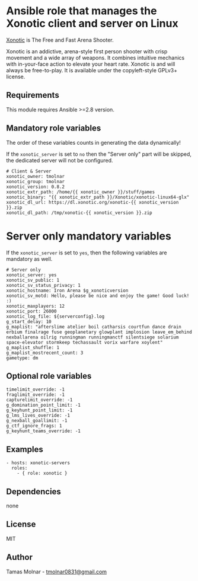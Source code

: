 # Ansible role that manages the Xonotic client and server on Linux

[Xonotic](https://xonotic.org) is The Free and Fast Arena Shooter.

Xonotic is an addictive, arena-style first person shooter with crisp movement and a wide array of weapons. It combines intuitive mechanics with in-your-face action to elevate your heart rate. Xonotic is and will always be free-to-play. It is available under the copyleft-style GPLv3+ license.

## Requirements

This module requires Ansible >=2.8 version.

## Mandatory role variables

The order of these variables counts in generating the data dynamically!

If the `xonotic_server` is set to `no` then the "Server only" part will be skipped,
the dedicated server will not be configured.

```
# Client & Server
xonotic_owner: tmolnar
xonotic_group: tmolnar
xonotic_version: 0.8.2
xonotic_extr_path: /home/{{ xonotic_owner }}/stuff/games
xonotic_binary: "{{ xonotic_extr_path }}/Xonotic/xonotic-linux64-glx"
xonotic_dl_url: https://dl.xonotic.org/xonotic-{{ xonotic_version }}.zip
xonotic_dl_path: /tmp/xonotic-{{ xonotic_version }}.zip
```

# Server only mandatory variables

If the `xonotic_server` is set to `yes`, then the following variables are mandatory as well.

```
# Server only
xonotic_server: yes
xonotic_sv_public: 1
xonotic_sv_status_privacy: 1
xonotic_hostname: Iron Arena $g_xonoticversion
xonotic_sv_motd: Hello, please be nice and enjoy the game! Good luck! :)
xonotic_maxplayers: 12
xonotic_port: 26000
xonotic_log_file: ${serverconfig}.log
g_start_delay: 10
g_maplist: "afterslime atelier boil catharsis courtfun dance drain erbium finalrage fuse geoplanetary glowplant implosion leave_em_behind nexballarena oilrig runningman runningmanctf silentsiege solarium space-elevator stormkeep techassault vorix warfare xoylent"
g_maplist_shuffle: 1
g_maplist_mostrecent_count: 3
gametype: dm
```

## Optional role variables
```
timelimit_override: -1
fraglimit_override: -1
capturelimit_override: -1
g_domination_point_limit: -1
g_keyhunt_point_limit: -1
g_lms_lives_override: -1
g_nexball_goallimit: -1
g_ctf_ignore_frags: 1
g_keyhunt_teams_override: -1
```

## Examples

```
- hosts: xonotic-servers
  roles:
    - { role: xonotic }
```

## Dependencies

none

## License

MIT

## Author

Tamas Molnar - <tmolnar0831@gmail.com>

